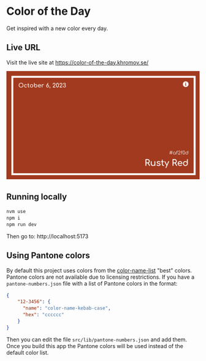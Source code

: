 # Color of the Day

Get inspired with a new color every day.

## Live URL

Visit the live site at https://color-of-the-day.khromov.se/

![Screenshot](/.github/screenshot.png)

## Running locally

```bash
nvm use
npm i
npm run dev
```

Then go to: http://localhost:5173

## Using Pantone colors

By default this project uses colors from the [color-name-list](https://www.npmjs.com/package/color-name-list) "best" colors. Pantone colors are not available due to licensing restrictions. If you have a `pantone-numbers.json` file with a list of Pantone colors in the format: 

```json
{
    "12-3456": {
      "name": "color-name-kebab-case",
      "hex": "cccccc" 
    }
}
```

Then you can edit the file `src/lib/pantone-numbers.json` and add them. Once you build this app the Pantone colors will be used instead of the default color list. 